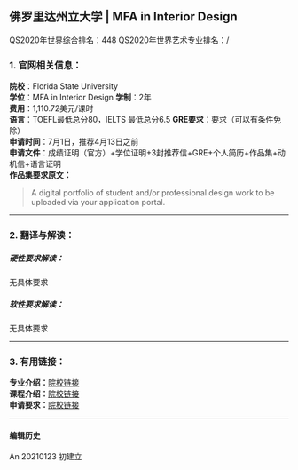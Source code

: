 ## 佛罗里达州立大学 | MFA in Interior Design

QS2020年世界综合排名：448
QS2020年世界艺术专业排名：/


### 1. 官网相关信息：

**院校**：Florida State University  
**学位**：MFA in Interior Design
**学制**：2年  
**费用**：1,110.72美元/课时  
**语言**：TOEFL最低总分80，IELTS 最低总分6.5
**GRE要求**：要求（可以有条件免除）  
**申请时间**：7月1日，推荐4月13日之前  
**申请文件**：成绩证明（官方）+学位证明+3封推荐信+GRE+个人简历+作品集+动机信+语言证明  
**作品集要求原文：**   
> A digital portfolio of student and/or professional design work to be uploaded via your application portal.




---


### 2. 翻译与解读：

##### 硬性要求解读：
无具体要求


##### 软性要求解读：
无具体要求



---


### 3. 有用链接：

**专业介绍：**[院校链接](https://interiordesign.fsu.edu/programs/graduate-program/master-of-fine-arts/)  
**课程介绍：**[院校链接](https://interiordesign.fsu.edu/wp-content/uploads/sites/10/2020/06/MFA-Thesis_20200619.pdf)  
**申请要求：**[院校链接](https://interiordesign.fsu.edu/programs/graduate-program/master-of-fine-arts/)



---


#### 编辑历史

An 20210123 初建立
